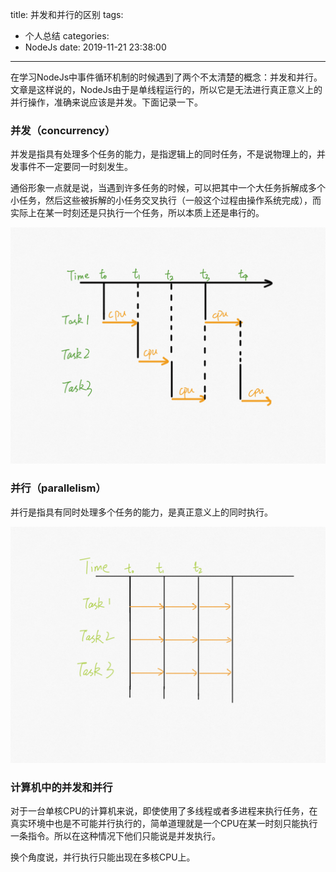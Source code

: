 title: 并发和并行的区别
tags:
  - 个人总结
categories:
  - NodeJs
date: 2019-11-21 23:38:00
---
在学习NodeJs中事件循环机制的时候遇到了两个不太清楚的概念：并发和并行。文章是这样说的，NodeJs由于是单线程运行的，所以它是无法进行真正意义上的并行操作，准确来说应该是并发。下面记录一下。

### 并发（concurrency）

并发是指具有处理多个任务的能力，是指逻辑上的同时任务，不是说物理上的，并发事件不一定要同一时刻发生。

通俗形象一点就是说，当遇到许多任务的时候，可以把其中一个大任务拆解成多个小任务，然后这些被拆解的小任务交叉执行（一般这个过程由操作系统完成），而实际上在某一时刻还是只执行一个任务，所以本质上还是串行的。

![concurrency.png](/images/concurrency.png)

### 并行（parallelism）

并行是指具有同时处理多个任务的能力，是真正意义上的同时执行。

![parallelism.png](/images/parallelism.png)

### 计算机中的并发和并行

对于一台单核CPU的计算机来说，即使使用了多线程或者多进程来执行任务，在真实环境中也是不可能并行执行的，简单道理就是一个CPU在某一时刻只能执行一条指令。所以在这种情况下他们只能说是并发执行。

换个角度说，并行执行只能出现在多核CPU上。